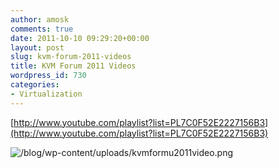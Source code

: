 ```yaml
---
author: amosk
comments: true
date: 2011-10-10 09:29:20+00:00
layout: post
slug: kvm-forum-2011-videos
title: KVM Forum 2011 Videos
wordpress_id: 730
categories:
- Virtualization
---
```


[http://www.youtube.com/playlist?list=PL7C0F52E2227156B3](http://www.youtube.com/playlist?list=PL7C0F52E2227156B3)

![/blog/wp-content/uploads/kvmformu2011video.png](/blog/wp-content/uploads/kvmformu2011video.png)



